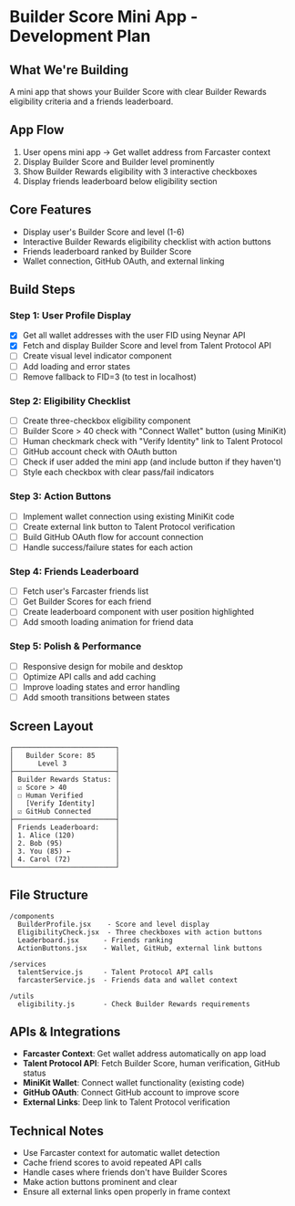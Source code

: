 # Builder Score Mini App - Development Plan

## What We're Building

A mini app that shows your Builder Score with clear Builder Rewards eligibility criteria and a friends leaderboard.

## App Flow

1. User opens mini app → Get wallet address from Farcaster context
2. Display Builder Score and Builder level prominently
3. Show Builder Rewards eligibility with 3 interactive checkboxes
4. Display friends leaderboard below eligibility section

## Core Features

- Display user's Builder Score and level (1-6)
- Interactive Builder Rewards eligibility checklist with action buttons
- Friends leaderboard ranked by Builder Score
- Wallet connection, GitHub OAuth, and external linking

## Build Steps

### Step 1: User Profile Display

- [x] Get all wallet addresses with the user FID using Neynar API
- [x] Fetch and display Builder Score and level from Talent Protocol API
- [ ] Create visual level indicator component
- [ ] Add loading and error states
- [ ] Remove fallback to FID=3 (to test in localhost)

### Step 2: Eligibility Checklist

- [ ] Create three-checkbox eligibility component
- [ ] Builder Score > 40 check with "Connect Wallet" button (using MiniKit)
- [ ] Human checkmark check with "Verify Identity" link to Talent Protocol
- [ ] GitHub account check with OAuth button
- [ ] Check if user added the mini app (and include button if they haven't)
- [ ] Style each checkbox with clear pass/fail indicators

### Step 3: Action Buttons

- [ ] Implement wallet connection using existing MiniKit code
- [ ] Create external link button to Talent Protocol verification
- [ ] Build GitHub OAuth flow for account connection
- [ ] Handle success/failure states for each action

### Step 4: Friends Leaderboard

- [ ] Fetch user's Farcaster friends list
- [ ] Get Builder Scores for each friend
- [ ] Create leaderboard component with user position highlighted
- [ ] Add smooth loading animation for friend data

### Step 5: Polish & Performance

- [ ] Responsive design for mobile and desktop
- [ ] Optimize API calls and add caching
- [ ] Improve loading states and error handling
- [ ] Add smooth transitions between states

## Screen Layout

```
┌─────────────────────────┐
│   Builder Score: 85     │
│      Level 3            │
├─────────────────────────┤
│ Builder Rewards Status: │
│ ☑ Score > 40            │
│ ☐ Human Verified        │
│   [Verify Identity]     │
│ ☑ GitHub Connected      │
├─────────────────────────┤
│ Friends Leaderboard:    │
│ 1. Alice (120)          │
│ 2. Bob (95)             │
│ 3. You (85) ←           │
│ 4. Carol (72)           │
└─────────────────────────┘
```

## File Structure

```
/components
  BuilderProfile.jsx    - Score and level display
  EligibilityCheck.jsx  - Three checkboxes with action buttons
  Leaderboard.jsx      - Friends ranking
  ActionButtons.jsx    - Wallet, GitHub, external link buttons

/services
  talentService.js     - Talent Protocol API calls
  farcasterService.js  - Friends data and wallet context

/utils
  eligibility.js       - Check Builder Rewards requirements
```

## APIs & Integrations

- **Farcaster Context**: Get wallet address automatically on app load
- **Talent Protocol API**: Fetch Builder Score, human verification, GitHub status
- **MiniKit Wallet**: Connect wallet functionality (existing code)
- **GitHub OAuth**: Connect GitHub account to improve score
- **External Links**: Deep link to Talent Protocol verification

## Technical Notes

- Use Farcaster context for automatic wallet detection
- Cache friend scores to avoid repeated API calls
- Handle cases where friends don't have Builder Scores
- Make action buttons prominent and clear
- Ensure all external links open properly in frame context
